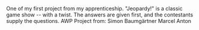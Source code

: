 One of my first project from my apprenticeship. "Jeopardy!" is a classic game show -- with a twist. The answers are given first, and the contestants supply the questions. AWP Project from: Simon Baumgärtner Marcel Anton
